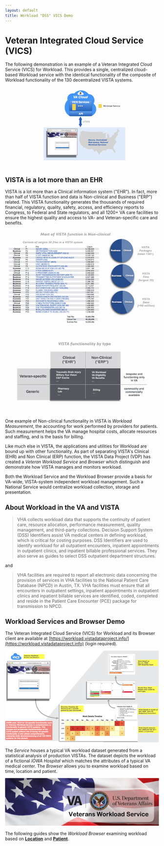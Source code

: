```yaml
---
layout: default
title: Workload "DSS" VICS Demo
---
```


# Veteran Integrated Cloud Service (VICS)

The following demonstration is an example of a Veteran Integrated Cloud Service (VICS) for Workload. This provides a single, centralized cloud-based Workload service with the identical functionality of the composite of Workload functionality of the 130 decentralized VISTA systems.


![vics-workload](images/vics-workload-cloud-web.png)


## VISTA is a lot more than an EHR

VISTA is a lot more than a Clinical information system ("EHR"). In fact, more than half of VISTA function and data is Non-clinical and Business ("ERP") related. This VISTA functionality generates the thousands of required financial, regulatory, quality, safety, access, and efficiency reports to Congress, to Federal and State regulators, and all 1200+ VA care facilities to ensure the highest quality and access to VA- and Veteran-specific care and benefits.

![vista-is-mostly-business](images/vista-is-mostly-business2.png)

![vista-function-types](images/vista-functionality-types.png)

One example of Non-clinical functionality in VISTA is _Workload Measurement_, the accounting for work performed by providers for patients. Such measurement helps the VA manage hospital costs, allocate resources and staffing, and is the basis for billing.

Like much else in VISTA, the applications and utilities for Workload are bound up with other functionality. As part of separating VISTA's Clinical (EHR) and Non Clinical (ERP) function, the VISTA Data Project (VDP) has created a _Veteran Workload Service_ and _Browser_ which distinguish and demonstrate how VISTA manages and monitors workload. 

Both the Workload Service and the Workload Browser provide a basis for VA-wide, VISTA-system independent workload management. Such a National Service would centralize workload collection, storage and presentation.

## About Workload in the VA and VISTA

> VHA collects workload data that supports the continuity of patient care, resource allocation, performance measurement, quality management, and third-party collections. Decision Support System (DSS) Identifiers assist VA medical centers in defining workload, which is critical for costing purposes. DSS Identifiers are used to identify workload for all outpatient encounters, inpatient appointments in outpatient clinics, and inpatient billable professional services. They also serve as guides to select DSS outpatient department structures.

and

> VHA facilities are required to report all electronic data concerning the provision of services in VHA facilities to the National Patient Care Database (NPCD) in Austin, TX. VHA facilities must ensure that all encounters in outpatient settings, inpatient appointments in outpatient clinics and inpatient billable services are identified, coded, completed and reside in the Patient Care Encounter (PCE) package for transmission to NPCD.

## Workload Services and Browser Demo

The Veteran Integrated Cloud Service (VICS) for Workload and its Browser client are available at [https://workload.vistadataproject.info/](https://workload.vistadataproject.info) (login required).

![vics-workload-demo](images/vics-workload-ehrm.png)


The _Service_ houses a typical VA workload dataset generated from a statistical analysis of production VISTAs. The dataset depicts the workload of a fictional _IOWA Hospital_ which matches the attributes of a typical VA medical center. The _Browser_ allows you to examine workload based on time, location and patient.

![workloadBanner -width70](images/workloadServiceBanner.jpg)

The following guides show the _Workload Browser_ examining workload based on [__Location__](location) and [__Patient__](patient).


